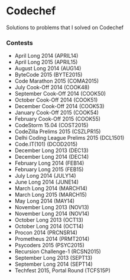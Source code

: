 Codechef
========

Solutions to problems that I solved on Codechef<br>
<h3>
	Contests
</h3>
<ul>
	<li>
	April Long 2014 (APRIL14)
	</li>
	<li>
	April Long 2015 (APRIL15)
	</li>
	<li>
	August Long 2014 (AUG14)
	</li>
	<li>
	ByteCode 2015 (BYTE2015)
	</li>
	<li>
	Code Marathon 2015 (COMA2015)
	</li>
	<li>
	July Cook-Off 2014 (COOK48)
	</li>
	<li>
	September Cook-Off 2014 (COOK50)
	</li>
	<li>
	October Cook-Off 2014 (COOK51)
	</li>
	<li>
	December Cook-Off 2014 (COOK53)
	</li>
	<li>
	January Cook-Off 2015 (COOK54)
	</li>
	<li>
	February Cook-Off 2015 (COOK55)
	</li>
	<li>
	CodeStorm 15.04 (COST2015)
	</li>
	<li>
	CodeZilla Prelims 2015 (CSZLPR15)
	</li>
	<li>
	Delhi Coding League Prelims 2015 (DCL1501)
	</li>
	<li>
	Code.IT(101) (DCOD2015)
	</li>
	<li>
	December Long 2013 (DEC13)
	</li>
	<li>
	December Long 2014 (DEC14)
	</li>
	<li>
	February Long 2014 (FEB14)
	</li>
	<li>
	February Long 2015 (FEB15)
	</li>
	<li>
	July Long 2014 (JULY14)
	</li>
	<li>
	June Long 2014 (JUNE14)
	</li>
	<li>
	March Long 2014 (MARCH14)
	</li>
	<li>
	March Long 2015 (MARCH15)
	</li>
	<li>
	May Long 2014 (MAY14)
	</li>
	<li>
	November Long 2013 (NOV13)
	</li>
	<li>
	November Long 2014 (NOV14)
	</li>
	<li>
	October Long 2013 (OCT13)
	</li>
	<li>
	October Long 2014 (OCT14)
	</li>
	<li>
	Procon 2014 (PRCNSR14)
	</li>
	<li>
	Prometheus 2014 (PRMT2014)
	</li>
	<li>
	Psycoders 2015 (PSYC2015)
	</li>
	<li>
	Recursion Challenge-1 (RCSN2015)
	</li>
	<li>
	September Long 2013 (SEPT13)
	</li>
	<li>
	September Long 2014 (SEPT14)
	</li>
	<li>
	Techfest 2015, Portal Round (TCFS15P)
	</li>
</ul>
